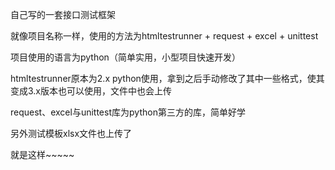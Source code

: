 自己写的一套接口测试框架

就像项目名称一样，使用的方法为htmltestrunner +  request + excel + unittest

项目使用的语言为python（简单实用，小型项目快速开发）

htmltestrunner原本为2.x python使用，拿到之后手动修改了其中一些格式，使其变成3.x版本也可以使用，文件中也会上传

request、excel与unittest库为python第三方的库，简单好学

另外测试模板xlsx文件也上传了

就是这样~~~~~


